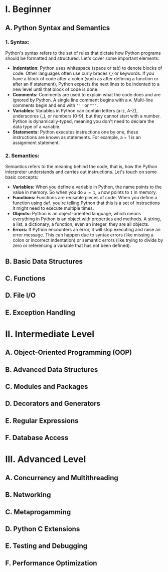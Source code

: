 # I. Beginner

## A. Python Syntax and Semantics

### **1. Syntax:**

Python's syntax refers to the set of rules that dictate how Python programs should be formatted and structured. Let's cover some important elements:

- **Indentation:** Python uses whitespace (space or tab) to denote blocks of code. Other languages often use curly braces `{}` or keywords. If you have a block of code after a colon (such as after defining a function or after an if statement), Python expects the next lines to be indented to a new level until that block of code is done.
- **Comments:** Comments are used to explain what the code does and are ignored by Python. A single line comment begins with a `#`. Multi-line comments begin and end with `'''` or `"""`.
- **Variables:** Variables in Python can contain letters (a-z, A-Z), underscores (\_), or numbers (0-9), but they cannot start with a number. Python is dynamically-typed, meaning you don't need to declare the data type of a variable.
- **Statements:** Python executes instructions one by one, these instructions are known as statements. For example, a = 1 is an assignment statement.

### **2. Semantics:**

Semantics refers to the meaning behind the code, that is, how the Python interpreter understands and carries out instructions. Let's touch on some basic concepts:

- **Variables:** When you define a variable in Python, the name points to the value in memory. So when you do `a = 1`, `a` now points to `1` in memory.
- **Functions:** Functions are reusable pieces of code. When you define a function using `def`, you're telling Python that this is a set of instructions it might need to execute multiple times.
- **Objects:** Python is an object-oriented language, which means everything in Python is an object with properties and methods. A string, a list, a dictionary, a function, even an integer, they are all objects.
- **Errors:** If Python encounters an error, it will stop executing and raise an error message. This can happen due to syntax errors (like missing a colon or incorrect indentation) or semantic errors (like trying to divide by zero or referencing a variable that has not been defined).

## B. Basic Data Structures

## C. Functions

## D. File I/O

## E. Exception Handling

# II. Intermediate Level

## A. Object-Oriented Programming (OOP)

## B. Advanced Data Structures

## C. Modules and Packages

## D. Decorators and Generators

## E. Regular Expressions

## F. Database Access

# III. Advanced Level

## A. Concurrency and Multithreading

## B. Networking

## C. Metaprogamming

## D. Python C Extensions

## E. Testing and Debugging

## F. Performance Optimization
